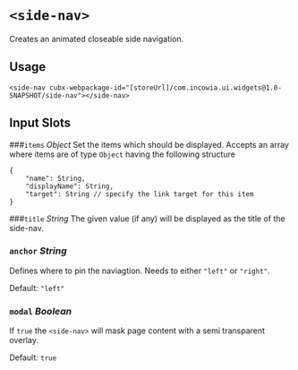 # `<side-nav>`

Creates an animated closeable side navigation.

## Usage
    <side-nav cubx-webpackage-id="[storeUrl]/com.incowia.ui.widgets@1.0-SNAPSHOT/side-nav"></side-nav>

## Input Slots
###`items` *Object* 
Set the items which should be displayed. Accepts an array where items are of type `Object` having the following structure
 
    {
        "name": String,
        "displayName": String,
        "target": String // specify the link target for this item
    }

###`title` *String*
The given value (if any) will be displayed as the title of the side-nav.

### `anchor` *String*
Defines where to pin the naviagtion. Needs to either `"left"` or `"right"`.

Default: `"left"`

### `modal` *Boolean*
If `true` the `<side-nav>` will mask page content with a semi transparent overlay.

Default: `true`
